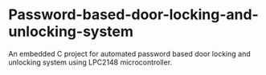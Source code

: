 # Password-based-door-locking-and-unlocking-system
An embedded C project for automated password based door locking and unlocking system using LPC2148 microcontroller.
